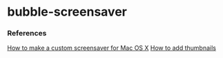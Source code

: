 # bubble-screensaver








### References

[How to make a custom screensaver for Mac OS X](https://medium.com/better-programming/how-to-make-a-custom-screensaver-for-mac-os-x-7e1650c13bd8)
[How to add thumbnails](https://stackoverflow.com/questions/35747595/adding-an-icon-to-a-screensaver)
